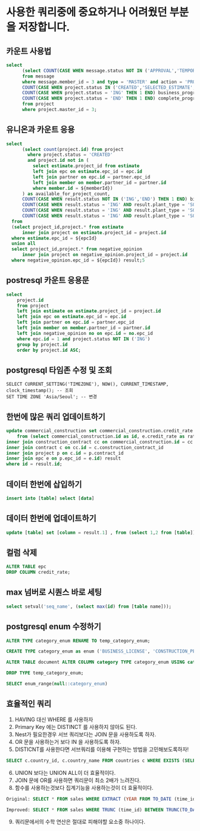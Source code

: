 # 사용한 쿼리중에 중요하거나 어려웠던 부분을 저장합니다.

## 카운트 사용법

```sql
select
      (select COUNT(CASE WHEN message.status NOT IN ('APPROVAL','TEMPORARY') THEN 1 END) confirm_progress_count
      from message
      where message.member_id = 3 and type = 'MASTER' and action = 'PROJECT'),
      COUNT(CASE WHEN project.status IN ('CREATED','SELECTED_ESTIMATE','CLOSE_BID') THEN 1 END) estimate_progress_count,
      COUNT(CASE WHEN project.status = 'ING' THEN 1 END) business_progress_count,
      COUNT(CASE WHEN project.status = 'END' THEN 1 END) complete_progress_count
      from project
      where project.master_id = 3;
```

## 유니온과 카운트 응용

```sql
select
      (select count(project.id) from project
        where project.status = 'CREATED'
        and project.id not in (
          select estimate.project_id from estimate
          left join epc on estimate.epc_id = epc.id
          left join partner on epc.id = partner.epc_id
          left join member on member.partner_id = partner.id
          where member.id = ${memberId})
      ) as available_for_project_count,
      COUNT(CASE WHEN result.status NOT IN ('ING','END') THEN 1 END) bidding_in_progress_count,
      COUNT(CASE WHEN result.status = 'ING' AND result.plant_type = 'SOLAR_HOUSE' THEN 1 END) developing_in_progress_HOUSE_count,
      COUNT(CASE WHEN result.status = 'ING' AND result.plant_type = 'SOLAR_BUILDING' THEN 1 END) developing_in_progress_BUILDING_count,
      COUNT(CASE WHEN result.status = 'ING' AND result.plant_type = 'SOLAR_LAND' THEN 1 END) developing_in_progress_LAND_count
  from
  (select project_id,project.* from estimate
      inner join project on estimate.project_id = project.id
  where estimate.epc_id = ${epcId}
  union all
  select project_id,project.* from negative_opinion
      inner join project on negative_opinion.project_id = project.id
  where negative_opinion.epc_id = ${epcId}) result;5
```

## postresql 카운트 응용문

```sql
select
    project.id
    from project
    left join estimate on estimate.project_id = project.id
    left join epc on estimate.epc_id = epc.id
    left join partner on epc.id = partner.epc_id
    left join member on member.partner_id = partner.id
    left join negative_opinion no on epc.id = no.epc_id
    where epc.id = 1 and project.status NOT IN ('ING')
    group by project.id
    order by project.id ASC;
```

## postgresql 타임존 수정 및 조회

```shell
SELECT CURRENT_SETTING('TIMEZONE'), NOW(), CURRENT_TIMESTAMP, clock_timestamp(); -- 조회
SET TIME ZONE 'Asia/Seoul'; -- 변경
```

## 한번에 많은 쿼리 업데이트하기

```sql
update commercial_construction set commercial_construction.credit_rate = result.rate
    from (select commercial_construction.id as id, e.credit_rate as rate from commercial_construction
inner join construction_contract cc on commercial_construction.id = cc.commercial_construction_id
inner join contract c on cc.id = c.construction_contract_id
inner join project p on c.id = p.contract_id
inner join epc e on p.epc_id = e.id) result
where id = result.id;
```

## 데이터 한번에 삽입하기

```sql
insert into [table] select [data]
```

## 데이터 한번에 업데이트하기

```sql
update [table] set [column = result.1] , from (select 1,2 from [table]) result where id = result.2
```

## 컬럼 삭제

```sql
ALTER TABLE epc
DROP COLUMN credit_rate;
```

## max 넘버로 시퀀스 바로 세팅

```sql
select setval('seq_name', (select max(id) from [table name]));
```

## postgresql enum 수정하기

```sql
ALTER TYPE category_enum RENAME TO temp_category_enum;

CREATE TYPE category_enum as enum ('BUSINESS_LICENSE', 'CONSTRUCTION_PERFORMANCE_DOCUMENT');

ALTER TABLE document ALTER COLUMN category TYPE category_enum USING category::text::category_enum;

DROP TYPE temp_category_enum;

SELECT enum_range(null::category_enum)
```

## 효율적인 쿼리

1. HAVING 대신 WHERE 를 사용하자
2. Primary Key 에는 DISTINCT 를 사용하지 않아도 된다.
3. Nest가 필요한경우 서브 쿼리보다는 JOIN 문을 사용하도록 하자.
4. OR 문을 사용하는거 보다 IN 을 사용하도록 하자.
5. DISTICNT를 사용한다면 서브쿼리를 이용해 구현하는 방법을 고민해보도록하자!

```sql
SELECT c.country_id, c.country_name FROM countries c WHERE EXISTS (SELECT 'X' FROM customers e WHERE e.country_id = c.country_id);
```

6. UNION 보다는 UNION ALL이 더 효율적이다.
7. JOIN 문에 OR를 사용하면 쿼리문이 최소 2배가 느려진다.
8. 함수를 사용하는것보다 집계기능을 사용하는것이 더 효율적이다.

```sql
Original: SELECT * FROM sales WHERE EXTRACT (YEAR FROM TO_DATE (time_id, 'DD-MON-RR')) = 2001 AND EXTRACT (MONTH FROM TO_DATE (time_id, 'DD-MON-RR')) = 12;

Improved: SELECT * FROM sales WHERE TRUNC (time_id) BETWEEN TRUNC(TO_DATE('12/01/2001', 'mm/dd/yyyy')) AND TRUNC (TO_DATE ('12/30/2001', 'mm/dd/yyyy'));
```

9. 쿼리문에서의 수학 연산은 절대로 피해야할 요소중 하나이다.
